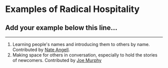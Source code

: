 # Examples of Radical Hospitality

## Add your example below this line...
_______________________________________________________________________________________________
1. Learning people's names and introducing them to others by name. Contributed by [Nate Angell](https://github.com/xolotl).
2. Making space for others in conversation, especially to hold the stories of newcomers. Contributed by [Joe Murphy](https://github.com/murphyjoe)

